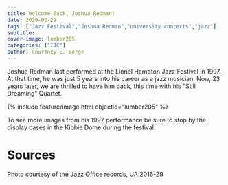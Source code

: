 ```yaml
---
title: Welcome Back, Joshua Redman!
date: 2020-02-29
tags: ["Jazz Festival","Joshua Redman","university concerts","jazz"]
subtitle: 
cover-image: lumber205
categories: ["IJC"]
author: Courtney E. Berge
---
```


Joshua Redman last performed at the Lionel Hampton Jazz Festival in 1997. At that time, he was just 5 years into his career as a jazz musician. Now, 23 years later, we are thrilled to have him back, this time with his “Still Dreaming” Quartet.

{% include feature/image.html objectid="lumber205" %}

To see more images from his 1997 performance be sure to stop by the display cases in the Kibbie Dome during the festival.

# Sources

Photo courtesy of the Jazz Office records, UA 2016-29